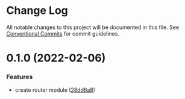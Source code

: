 # Change Log

All notable changes to this project will be documented in this file.
See [Conventional Commits](https://conventionalcommits.org) for commit guidelines.

# 0.1.0 (2022-02-06)


### Features

* create router module ([28dd6a8](https://github.com/developer239/collection-angular/commit/28dd6a8770598d7b1584e8af9faa32eb9b45d3f8))
